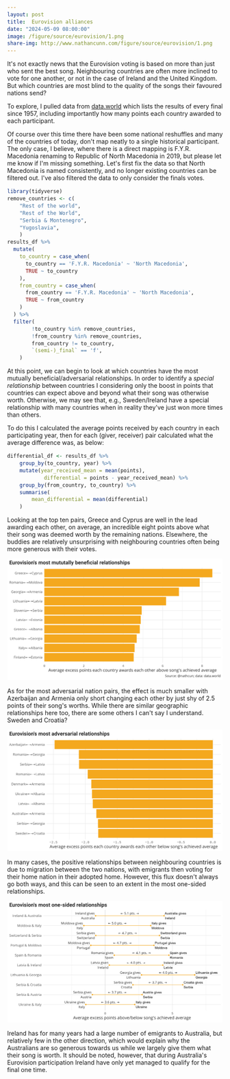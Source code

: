 ```yaml
---
layout: post
title:  Eurovision alliances
date: "2024-05-09 08:00:00"
image: /figure/source/eurovision/1.png
share-img: http://www.nathancunn.com/figure/source/eurovision/1.png
---
```


It's not exactly news that the Eurovision voting is based on more than just who sent 
the best song. Neighbouring countries are often more inclined to vote for one another,
or not in the case of Ireland and the United Kingdom. But which countries are most blind 
to the quality of the songs their favoured nations send?

To explore, I pulled data from [data.world](https://data.world/datagraver/eurovision-song-contest-scores-1975-2019) 
which lists the results of every final since 1957, including importantly how many points 
each country awarded to each participant.

Of course over this time there have been some national reshuffles and many of the 
countries of today, don't map neatly to a single historical participant. The only case, 
I believe, where there is a direct mapping is F.Y.R. Macedonia renaming to Republic of 
North Macedonia in 2019, but please let me know if I'm missing something. 
Let's first fix the data so that North Macedonia is named consistently, and no longer existing 
countries can be filtered out. I've also filtered the data to only consider the finals votes.

```r
library(tidyverse)
remove_countries <- c(
    "Rest of the world", 
    "Rest of the World", 
    "Serbia & Montenegro", 
    "Yugoslavia",
    )
results_df %>%
  mutate(
    to_country = case_when(
      to_country == 'F.Y.R. Macedonia' ~ 'North Macedonia',
      TRUE ~ to_country
    ),
    from_country = case_when(
      from_country == 'F.Y.R. Macedonia' ~ 'North Macedonia',
      TRUE ~ from_country
    )
  ) %>%
  filter(
        !to_country %in% remove_countries,
        !from_country %in% remove_countries,
        from_country != to_country,
        `(semi-)_final` == 'f',
    ) 
```

At this point, we can begin to look at which countries have the most mutually beneficial/adversarial
relationships. In order to identify a _special relationship_ between countries I considering only 
the boost in points that countries can expect above and beyond what their song was otherwise worth.
Otherwise, we may see that, e.g., Sweden/Ireland have a special relationship with many countries when in reality 
they've just won more times than others.

To do this I calculated the average points received by each country in each participating year, then for each
(giver, receiver) pair calculated what the average difference was, as below:

```r
differential_df <- results_df %>%
    group_by(to_country, year) %>%
    mutate(year_received_mean = mean(points),
            differential = points - year_received_mean) %>%
    group_by(from_country, to_country) %>%
    summarise(
        mean_differential = mean(differential)
    )
```

Looking at the top ten pairs, Greece and Cyprus are well in the lead awarding each other, on average,
an incredible eight points above what their song was deemed worth by the remaining nations. Elsewhere, 
the buddies are relatively unsurprising with neighbouring countries often being more generous with their votes.

![](../figure/source/eurovision/1.png)


As for the most adversarial nation pairs, the effect is much smaller with Azerbaijan and Armenia only short changing 
each other by just shy of 2.5 points of their song's worths. 
While there are similar geographic relationships here too, there are some others I can't say I understand. Sweden and Croatia? 


![](../figure/source/eurovision/2.png)


In many cases, the positive relationships between neighbouring countries is due to migration between the two nations, with emigrants then voting for their home nation in their adopted home. However, this flux doesn't always go both ways, and this can 
be seen to an extent in the most one-sided relationships. 

![](../figure/source/eurovision/3.png)

Ireland has for many years had a large number of emigrants to Australia, but relatively few in the other direction, which would explain why the Australians are so generous towards us while we largely give them what their song is worth. It should be noted, however, that during Australia's Eurovision participation Ireland have only yet managed to qualify for the final one time. 



